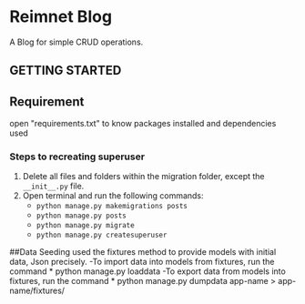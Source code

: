 # Reimnet Blog
A Blog for simple CRUD operations.


## GETTING STARTED
## Requirement
 open "requirements.txt" to know packages installed and dependencies used

### Steps to recreating superuser
1. Delete all files and folders within the migration folder, except the `__init__.py` file.
2. Open terminal and run the following commands:
    - `python manage.py makemigrations posts`
    - `python manage.py posts`
    - `python manage.py migrate`
    - `python manage.py createsuperuser`

##Data Seeding
used the fixtures method to provide models with initial data, Json precisely.
-To import data into models from fixtures, run the command
    * python manage.py loaddata <fixture-name>
-To export data from models into fixtures, run the command
    * python manage.py dumpdata app-name > app-name/fixtures/<fixture-name>
